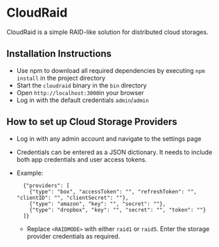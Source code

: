 # CloudRaid

CloudRaid is a simple RAID-like solution for distributed cloud storages. 

## Installation Instructions
* Use npm to download all required dependencies by executing `npm install` in the project directory
* Start the `cloudraid` binary in the `bin` directory
* Open `http://localhost:3000`in your browser
* Log in with the default credentials `admin`/`admin`

## How to set up Cloud Storage Providers
* Log in with any admin account and navigate to the settings page
* Credentials can be entered as a JSON dictionary. It needs to include both app credentials and user access tokens.

* Example:

        {"providers": [    
          {"type": "box", "accessToken": "", "refreshToken": "", "clientID": "", "clientSecret": ""},
          {"type": "amazon", "key": "", "secret": ""},
          {"type": "dropbox", "key": "", "secret": "", "token": ""}
        ]}
        
    * Replace `<RAIDMODE>` with either `raid1` or `raid5`. Enter the storage provider credentials as required.